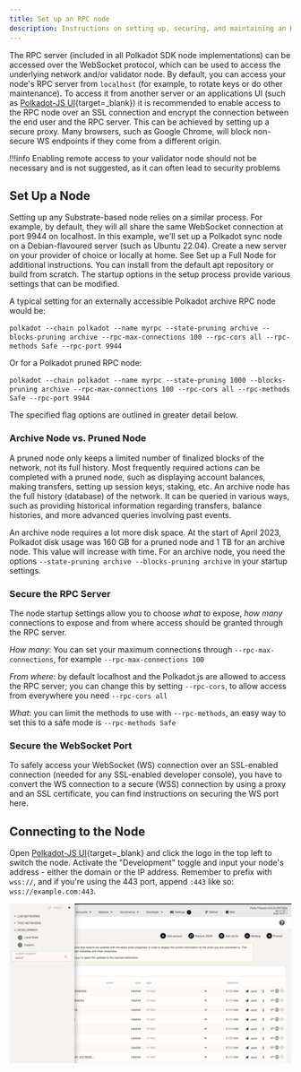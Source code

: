 ```yaml
---
title: Set up an RPC node
description: Instructions on setting up, securing, and maintaining an RPC node.
---
```


The RPC server (included in all Polkadot SDK node implementations) can be accessed over the WebSocket protocol, which can be used to
access the underlying network and/or validator node. By default, you can access your node's RPC
server from `localhost` (for example, to rotate keys or do other maintenance). To access it from
another server or an applications UI (such as [Polkadot-JS UI](https://polkadot.js.org/apps){target=_blank}) it is
recommended to enable access to the RPC node over an SSL connection and encrypt the connection
between the end user and the RPC server. This can be achieved by setting up a secure proxy. Many
browsers, such as Google Chrome, will block non-secure WS endpoints if they come from a different
origin.

!!!info
    Enabling remote access to your validator node should not be necessary and is not suggested, as it
    can often lead to security problems

## Set Up a Node

<!-- TODO: ref full node tut too -->

Setting up any Substrate-based node relies on a similar process. For example, by default, they will
all share the same WebSocket connection at port 9944 on localhost. In this example, we'll set up a
Polkadot sync node on a Debian-flavoured server (such as Ubuntu 22.04). Create a new server on your
provider of choice or locally at home. See Set up a Full Node for additional
instructions. You can install from the default apt repository or build from scratch. The startup
options in the setup process provide various settings that can be modified.

A typical setting for an externally accessible Polkadot archive RPC node would be:

```config
polkadot --chain polkadot --name myrpc --state-pruning archive --blocks-pruning archive --rpc-max-connections 100 --rpc-cors all --rpc-methods Safe --rpc-port 9944
```

Or for a Polkadot pruned RPC node:

```config
polkadot --chain polkadot --name myrpc --state-pruning 1000 --blocks-pruning archive --rpc-max-connections 100 --rpc-cors all --rpc-methods Safe --rpc-port 9944
```

The specified flag options are outlined in greater detail below.

### Archive Node vs. Pruned Node

A pruned node only keeps a limited number of finalized blocks of the network, not its full history.
Most frequently required actions can be completed with a pruned node, such as displaying account
balances, making transfers, setting up session keys, staking, etc. An archive node has the full
history (database) of the network. It can be queried in various ways, such as providing historical
information regarding transfers, balance histories, and more advanced queries involving past events.

An archive node requires a lot more disk space. At the start of April 2023, Polkadot disk usage was
160 GB for a pruned node and 1 TB for an archive node. This value will increase with time. For an
archive node, you need the options `--state-pruning archive --blocks-pruning archive` in your
startup settings.

### Secure the RPC Server

The node startup settings allow you to choose _what_ to expose, _how many_ connections to expose
and from where access should be granted through the RPC server.

_How many_: You can set your maximum connections through `--rpc-max-connections`, for example
`--rpc-max-connections 100`

_From where_: by default localhost and the Polkadot.js are allowed to access the RPC server; you can
change this by setting `--rpc-cors`, to allow access from everywhere you need `--rpc-cors all`

_What_: you can limit the methods to use with `--rpc-methods`, an easy way to set this to a safe
mode is `--rpc-methods Safe`

<!-- TODO: ref setup WSS tutorial / page -->

### Secure the WebSocket Port

To safely access your WebSocket (WS) connection over an SSL-enabled connection (needed for any SSL-enabled developer console), you
have to convert the WS connection to a secure (WSS) connection by using a proxy and an SSL
certificate, you can find instructions on securing the WS port here.

## Connecting to the Node

Open [Polkadot-JS UI](https://polkadot.js.org/apps){target=_blank} and click the logo in the top left to switch the
node. Activate the "Development" toggle and input your node's address - either the domain or the IP
address. Remember to prefix with `wss://`, and if you're using the 443 port, append `:443` like so:
`wss://example.com:443`.

![A sync-in-progress chain connected to Polkadot-JS UI](/images/infrastructure/general/maintain-wss.webp)